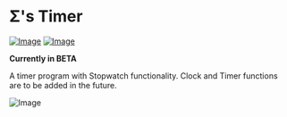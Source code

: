 # Σ's Timer
[![Image](https://img.shields.io/badge/Download-V0.7-sucess?style=for-the-badge)]() [![Image](https://img.shields.io/badge/.NET-V4.7.2+-informational?style=for-the-badge)](https://dotnet.microsoft.com/)

**Currently in BETA**

A timer program with Stopwatch functionality. Clock and Timer functions are to be added in the future.

![Image](https://i.imgur.com/06Ciq4X.png)